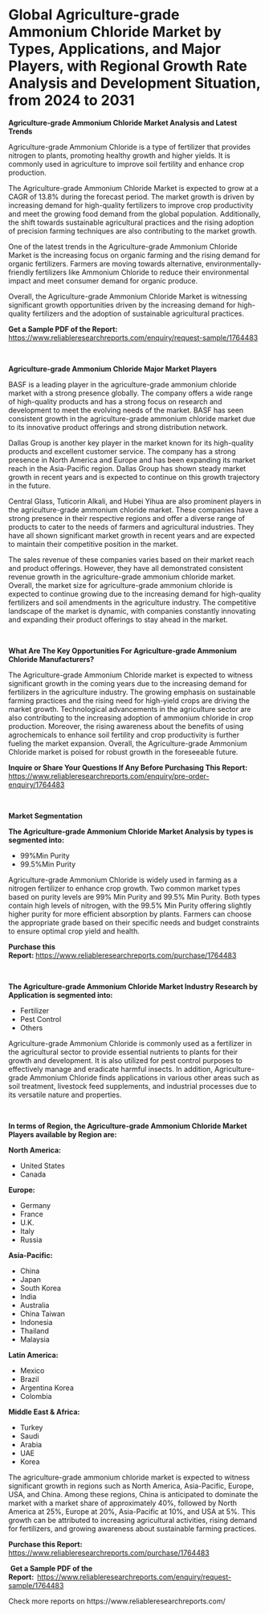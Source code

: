 <p><h1>Global Agriculture-grade Ammonium Chloride Market by Types, Applications, and Major Players, with Regional Growth Rate Analysis and Development Situation, from 2024 to 2031</h1></p><p><strong>Agriculture-grade Ammonium Chloride Market Analysis and Latest Trends</strong></p>
<p><p>Agriculture-grade Ammonium Chloride is a type of fertilizer that provides nitrogen to plants, promoting healthy growth and higher yields. It is commonly used in agriculture to improve soil fertility and enhance crop production. </p><p>The Agriculture-grade Ammonium Chloride Market is expected to grow at a CAGR of 13.8% during the forecast period. The market growth is driven by increasing demand for high-quality fertilizers to improve crop productivity and meet the growing food demand from the global population. Additionally, the shift towards sustainable agricultural practices and the rising adoption of precision farming techniques are also contributing to the market growth.</p><p>One of the latest trends in the Agriculture-grade Ammonium Chloride Market is the increasing focus on organic farming and the rising demand for organic fertilizers. Farmers are moving towards alternative, environmentally-friendly fertilizers like Ammonium Chloride to reduce their environmental impact and meet consumer demand for organic produce.</p><p>Overall, the Agriculture-grade Ammonium Chloride Market is witnessing significant growth opportunities driven by the increasing demand for high-quality fertilizers and the adoption of sustainable agricultural practices.</p></p>
<p><strong>Get a Sample PDF of the Report:&nbsp;</strong> <a href="https://www.reliableresearchreports.com/enquiry/request-sample/1764483">https://www.reliableresearchreports.com/enquiry/request-sample/1764483</a></p>
<p>&nbsp;</p>
<p><strong>Agriculture-grade Ammonium Chloride Major Market Players</strong></p>
<p><p>BASF is a leading player in the agriculture-grade ammonium chloride market with a strong presence globally. The company offers a wide range of high-quality products and has a strong focus on research and development to meet the evolving needs of the market. BASF has seen consistent growth in the agriculture-grade ammonium chloride market due to its innovative product offerings and strong distribution network.</p><p>Dallas Group is another key player in the market known for its high-quality products and excellent customer service. The company has a strong presence in North America and Europe and has been expanding its market reach in the Asia-Pacific region. Dallas Group has shown steady market growth in recent years and is expected to continue on this growth trajectory in the future.</p><p>Central Glass, Tuticorin Alkali, and Hubei Yihua are also prominent players in the agriculture-grade ammonium chloride market. These companies have a strong presence in their respective regions and offer a diverse range of products to cater to the needs of farmers and agricultural industries. They have all shown significant market growth in recent years and are expected to maintain their competitive position in the market.</p><p>The sales revenue of these companies varies based on their market reach and product offerings. However, they have all demonstrated consistent revenue growth in the agriculture-grade ammonium chloride market. Overall, the market size for agriculture-grade ammonium chloride is expected to continue growing due to the increasing demand for high-quality fertilizers and soil amendments in the agriculture industry. The competitive landscape of the market is dynamic, with companies constantly innovating and expanding their product offerings to stay ahead in the market.</p></p>
<p>&nbsp;</p>
<p><strong>What Are The Key Opportunities For Agriculture-grade Ammonium Chloride Manufacturers?</strong></p>
<p><p>The Agriculture-grade Ammonium Chloride market is expected to witness significant growth in the coming years due to the increasing demand for fertilizers in the agriculture industry. The growing emphasis on sustainable farming practices and the rising need for high-yield crops are driving the market growth. Technological advancements in the agriculture sector are also contributing to the increasing adoption of ammonium chloride in crop production. Moreover, the rising awareness about the benefits of using agrochemicals to enhance soil fertility and crop productivity is further fueling the market expansion. Overall, the Agriculture-grade Ammonium Chloride market is poised for robust growth in the foreseeable future.</p></p>
<p><strong>Inquire or Share Your Questions If Any Before Purchasing This Report:</strong> <a href="https://www.reliableresearchreports.com/enquiry/pre-order-enquiry/1764483">https://www.reliableresearchreports.com/enquiry/pre-order-enquiry/1764483</a></p>
<p>&nbsp;</p>
<p><strong>Market Segmentation</strong></p>
<p><strong>The Agriculture-grade Ammonium Chloride Market Analysis by types is segmented into:</strong></p>
<p><ul><li>99%Min Purity</li><li>99.5%Min Purity</li></ul></p>
<p><p>Agriculture-grade Ammonium Chloride is widely used in farming as a nitrogen fertilizer to enhance crop growth. Two common market types based on purity levels are 99% Min Purity and 99.5% Min Purity. Both types contain high levels of nitrogen, with the 99.5% Min Purity offering slightly higher purity for more efficient absorption by plants. Farmers can choose the appropriate grade based on their specific needs and budget constraints to ensure optimal crop yield and health.</p></p>
<p><strong>Purchase this Report:&nbsp;</strong><a href="https://www.reliableresearchreports.com/purchase/1764483">https://www.reliableresearchreports.com/purchase/1764483</a></p>
<p>&nbsp;</p>
<p><strong>The Agriculture-grade Ammonium Chloride Market Industry Research by Application is segmented into:</strong></p>
<p><ul><li>Fertilizer</li><li>Pest Control</li><li>Others</li></ul></p>
<p><p>Agriculture-grade Ammonium Chloride is commonly used as a fertilizer in the agricultural sector to provide essential nutrients to plants for their growth and development. It is also utilized for pest control purposes to effectively manage and eradicate harmful insects. In addition, Agriculture-grade Ammonium Chloride finds applications in various other areas such as soil treatment, livestock feed supplements, and industrial processes due to its versatile nature and properties.</p></p>
<p>&nbsp;</p>
<p><strong>In terms of Region, the Agriculture-grade Ammonium Chloride Market Players available by Region are:</strong></p>
<p>
    <p> <strong> North America: </strong>
        <ul>
            <li>United States</li>
            <li>Canada</li>
        </ul>
        </p> 
    <p> <strong> Europe: </strong>
        <ul>
            <li>Germany</li>
            <li>France</li>
            <li>U.K.</li>
            <li>Italy</li>
            <li>Russia</li>
        </ul>
        </p> 
    <p> <strong> Asia-Pacific: </strong>
        <ul>
            <li>China</li>
            <li>Japan</li>
            <li>South Korea</li>
            <li>India</li>
            <li>Australia</li>
            <li>China Taiwan</li>
            <li>Indonesia</li>
            <li>Thailand</li>
            <li>Malaysia</li>
        </ul>
        </p> 
    <p> <strong> Latin America: </strong>
        <ul>
            <li>Mexico</li>
            <li>Brazil</li>
            <li>Argentina Korea</li>
            <li>Colombia</li>
        </ul>
        </p> 
    <p> <strong> Middle East & Africa: </strong>
        <ul>
            <li>Turkey</li>
            <li>Saudi</li>
            <li>Arabia</li>
            <li>UAE</li>
            <li>Korea</li>
        </ul>
    </p>
    </p>
<p><p>The agriculture-grade ammonium chloride market is expected to witness significant growth in regions such as North America, Asia-Pacific, Europe, USA, and China. Among these regions, China is anticipated to dominate the market with a market share of approximately 40%, followed by North America at 25%, Europe at 20%, Asia-Pacific at 10%, and USA at 5%. This growth can be attributed to increasing agricultural activities, rising demand for fertilizers, and growing awareness about sustainable farming practices.</p></p>
<p><strong>Purchase this Report: </strong><a href="https://www.reliableresearchreports.com/purchase/1764483">https://www.reliableresearchreports.com/purchase/1764483</a></p>
<p>&nbsp;<strong>Get a Sample PDF of the Report:&nbsp;&nbsp;</strong><a href="https://www.reliableresearchreports.com/enquiry/request-sample/1764483">https://www.reliableresearchreports.com/enquiry/request-sample/1764483</a></p>
<p><strong></strong></p>
<p>Check more reports on https://www.reliableresearchreports.com/</p>